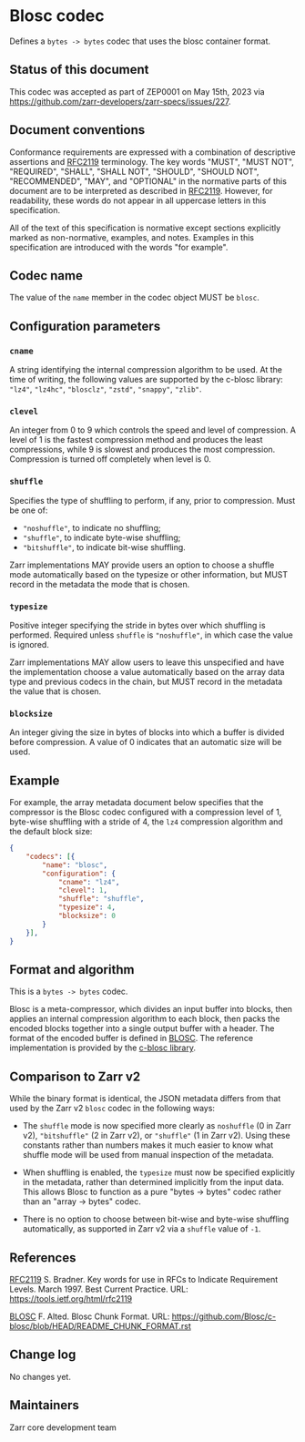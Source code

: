 # Blosc codec

Defines a `bytes -> bytes` codec that uses the blosc container format.


## Status of this document

This codec was accepted as part of ZEP0001 on May 15th, 2023 via https://github.com/zarr-developers/zarr-specs/issues/227.

## Document conventions

Conformance requirements are expressed with a combination of
descriptive assertions and [RFC2119] terminology. The key words
"MUST", "MUST NOT", "REQUIRED", "SHALL", "SHALL NOT", "SHOULD",
"SHOULD NOT", "RECOMMENDED", "MAY", and "OPTIONAL" in the normative
parts of this document are to be interpreted as described in
[RFC2119]. However, for readability, these words do not appear in all
uppercase letters in this specification.

All of the text of this specification is normative except sections
explicitly marked as non-normative, examples, and notes. Examples in
this specification are introduced with the words "for example".


## Codec name

The value of the `name` member in the codec object MUST be `blosc`.


## Configuration parameters

### `cname`
A string identifying the internal compression algorithm to be
used. At the time of writing, the following values are supported
by the c-blosc library: `"lz4"`, `"lz4hc"`, `"blosclz"`, `"zstd"`,
`"snappy"`, `"zlib"`.
    
### `clevel`
An integer from 0 to 9 which controls the speed and level of
compression. A level of 1 is the fastest compression method and
produces the least compressions, while 9 is slowest and produces
the most compression. Compression is turned off completely when
level is 0.

### `shuffle`
Specifies the type of shuffling to perform, if any, prior to compression.
Must be one of:

- `"noshuffle"`, to indicate no shuffling;
- `"shuffle"`, to indicate byte-wise shuffling;
- `"bitshuffle"`, to indicate bit-wise shuffling.

Zarr implementations MAY provide users an option to choose a shuffle mode
automatically based on the typesize or other information, but MUST record in
the metadata the mode that is chosen.

### `typesize`
Positive integer specifying the stride in bytes over which shuffling is
performed.  Required unless `shuffle` is `"noshuffle"`, in which case the value
is ignored.

Zarr implementations MAY allow users to leave this unspecified and have the
implementation choose a value automatically based on the array data type and
previous codecs in the chain, but MUST record in the metadata the value that
is chosen.

### `blocksize`
An integer giving the size in bytes of blocks into which a
buffer is divided before compression. A value of 0
indicates that an automatic size will be used.

## Example
For example, the array metadata document below specifies that the compressor is
the Blosc codec configured with a compression level of 1, byte-wise shuffling
with a stride of 4, the `lz4` compression algorithm and the default block
size:

```json
{
    "codecs": [{
        "name": "blosc",
        "configuration": {
            "cname": "lz4",
            "clevel": 1,
            "shuffle": "shuffle",
            "typesize": 4,
            "blocksize": 0
        }
    }],
}
```

## Format and algorithm

This is a `bytes -> bytes` codec.

Blosc is a meta-compressor, which divides an input buffer into blocks,
then applies an internal compression algorithm to each block, then
packs the encoded blocks together into a single output buffer with a
header. The format of the encoded buffer is defined in [BLOSC]. The
reference implementation is provided by the [c-blosc library](https://github.com/Blosc/c-blosc).


## Comparison to Zarr v2

While the binary format is identical, the JSON metadata differs from that used
by the Zarr v2 `blosc` codec in the following ways:

- The `shuffle` mode is now specified more clearly as `noshuffle` (0 in Zarr v2),
  `"bitshuffle"` (2 in Zarr v2), or `"shuffle"` (1 in Zarr v2).  Using these constants
  rather than numbers makes it much easier to know what shuffle mode will be
  used from manual inspection of the metadata.

- When shuffling is enabled, the `typesize` must now be specified explicitly in
  the metadata, rather than determined implicitly from the input data.  This
  allows Blosc to function as a pure "bytes -> bytes" codec rather than an
  "array -> bytes" codec.

- There is no option to choose between bit-wise and byte-wise shuffling
  automatically, as supported in Zarr v2 via a `shuffle` value of `-1`.

## References

[RFC2119] S. Bradner. Key words for use in RFCs to Indicate
   Requirement Levels. March 1997. Best Current Practice. URL:
   https://tools.ietf.org/html/rfc2119

[BLOSC] F. Alted. Blosc Chunk Format. URL:
   https://github.com/Blosc/c-blosc/blob/HEAD/README_CHUNK_FORMAT.rst

[RFC2119]: https://tools.ietf.org/html/rfc2119
[BLOSC]: https://github.com/Blosc/c-blosc/blob/HEAD/README_CHUNK_FORMAT.rst


## Change log

No changes yet.


## Maintainers

Zarr core development team